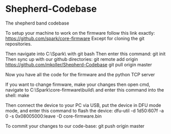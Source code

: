 Shepherd-Codebase
=================

The shepherd band codebase

To setup your machine to work on the firmware follow this link exactly:
https://github.com/spark/core-firmware Except for cloning the git repositories.

Then navigate into C:\Spark\ with git bash
Then enter this command:
git init
Then sync up with our github directories:
git remote add origin https://github.com/mkoller/Shepherd-Codebase
git pull origin master

Now you have all the code for the firmware and the python TCP server

If you want to change firmware, make your changes
then open cmd, navigate to C:\Spark\core-firmware\build\ and enter
this command into the shell:
make

Then connect the device to your PC via USB, put the device in DFU mode
mode, and enter this command to flash the device:
dfu-util -d 1d50:607f -a 0 -s 0x08005000:leave -D core-firmware.bin

To commit your changes to our code-base:
git push origin master
